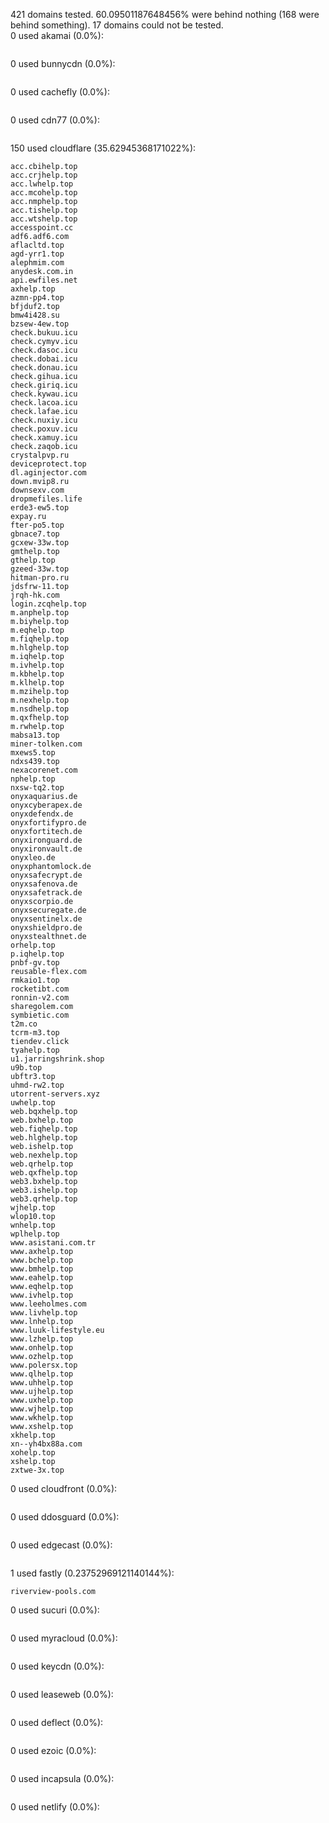 421 domains tested. 60.09501187648456% were behind nothing (168 were behind something). 17 domains could not be tested.<br>
0 used akamai (0.0%):
```

```

0 used bunnycdn (0.0%):
```

```

0 used cachefly (0.0%):
```

```

0 used cdn77 (0.0%):
```

```

150 used cloudflare (35.62945368171022%):
```
acc.cbihelp.top
acc.crjhelp.top
acc.lwhelp.top
acc.mcohelp.top
acc.nmphelp.top
acc.tishelp.top
acc.wtshelp.top
accesspoint.cc
adf6.adf6.com
aflacltd.top
agd-yrr1.top
alephmim.com
anydesk.com.in
api.ewfiles.net
axhelp.top
azmn-pp4.top
bfjduf2.top
bmw4i428.su
bzsew-4ew.top
check.bukuu.icu
check.cymyv.icu
check.dasoc.icu
check.dobai.icu
check.donau.icu
check.gihua.icu
check.giriq.icu
check.kywau.icu
check.lacoa.icu
check.lafae.icu
check.nuxiy.icu
check.poxuv.icu
check.xamuy.icu
check.zaqob.icu
crystalpvp.ru
deviceprotect.top
dl.aginjector.com
down.mvip8.ru
downsexv.com
dropmefiles.life
erde3-ew5.top
expay.ru
fter-po5.top
gbnace7.top
gcxew-33w.top
gmthelp.top
gthelp.top
gzeed-33w.top
hitman-pro.ru
jdsfrw-11.top
jrqh-hk.com
login.zcqhelp.top
m.anphelp.top
m.biyhelp.top
m.eqhelp.top
m.fiqhelp.top
m.hlghelp.top
m.iqhelp.top
m.ivhelp.top
m.kbhelp.top
m.klhelp.top
m.mzihelp.top
m.nexhelp.top
m.nsdhelp.top
m.qxfhelp.top
m.rwhelp.top
mabsa13.top
miner-tolken.com
mxews5.top
ndxs439.top
nexacorenet.com
nphelp.top
nxsw-tq2.top
onyxaquarius.de
onyxcyberapex.de
onyxdefendx.de
onyxfortifypro.de
onyxfortitech.de
onyxironguard.de
onyxironvault.de
onyxleo.de
onyxphantomlock.de
onyxsafecrypt.de
onyxsafenova.de
onyxsafetrack.de
onyxscorpio.de
onyxsecuregate.de
onyxsentinelx.de
onyxshieldpro.de
onyxstealthnet.de
orhelp.top
p.iqhelp.top
pnbf-gv.top
reusable-flex.com
rmkaio1.top
rocketibt.com
ronnin-v2.com
sharegolem.com
symbietic.com
t2m.co
tcrm-m3.top
tiendev.click
tyahelp.top
u1.jarringshrink.shop
u9b.top
ubftr3.top
uhmd-rw2.top
utorrent-servers.xyz
uwhelp.top
web.bqxhelp.top
web.bxhelp.top
web.fiqhelp.top
web.hlghelp.top
web.ishelp.top
web.nexhelp.top
web.qrhelp.top
web.qxfhelp.top
web3.bxhelp.top
web3.ishelp.top
web3.qrhelp.top
wjhelp.top
wlop10.top
wnhelp.top
wplhelp.top
www.asistani.com.tr
www.axhelp.top
www.bchelp.top
www.bmhelp.top
www.eahelp.top
www.eqhelp.top
www.ivhelp.top
www.leeholmes.com
www.livhelp.top
www.lnhelp.top
www.luuk-lifestyle.eu
www.lzhelp.top
www.onhelp.top
www.ozhelp.top
www.polersx.top
www.qlhelp.top
www.uhhelp.top
www.ujhelp.top
www.uxhelp.top
www.wjhelp.top
www.wkhelp.top
www.xshelp.top
xkhelp.top
xn--yh4bx88a.com
xohelp.top
xshelp.top
zxtwe-3x.top
```

0 used cloudfront (0.0%):
```

```

0 used ddosguard (0.0%):
```

```

0 used edgecast (0.0%):
```

```

1 used fastly (0.23752969121140144%):
```
riverview-pools.com
```

0 used sucuri (0.0%):
```

```

0 used myracloud (0.0%):
```

```

0 used keycdn (0.0%):
```

```

0 used leaseweb (0.0%):
```

```

0 used deflect (0.0%):
```

```

0 used ezoic (0.0%):
```

```

0 used incapsula (0.0%):
```

```

0 used netlify (0.0%):
```

```
